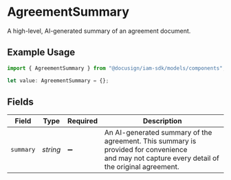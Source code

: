 # AgreementSummary

A high-level, AI-generated summary of an agreement document.

## Example Usage

```typescript
import { AgreementSummary } from "@docusign/iam-sdk/models/components";

let value: AgreementSummary = {};
```

## Fields

| Field                                                                                                                                             | Type                                                                                                                                              | Required                                                                                                                                          | Description                                                                                                                                       |
| ------------------------------------------------------------------------------------------------------------------------------------------------- | ------------------------------------------------------------------------------------------------------------------------------------------------- | ------------------------------------------------------------------------------------------------------------------------------------------------- | ------------------------------------------------------------------------------------------------------------------------------------------------- |
| `summary`                                                                                                                                         | *string*                                                                                                                                          | :heavy_minus_sign:                                                                                                                                | An AI-generated summary of the agreement. This summary is provided for convenience <br/>and may not capture every detail of the original agreement. <br/> |